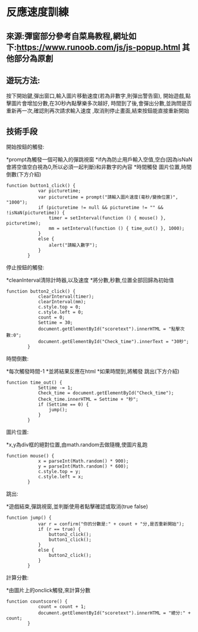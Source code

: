 # 反應速度訓練

## 來源:彈窗部分參考自菜鳥教程,網址如下:https://www.runoob.com/js/js-popup.html 其他部分為原創

## 遊玩方法:

按下開始鍵,彈出窗口,輸入圖片移動速度(若為非數字,則彈出警告窗),
開始遊戲,點擊圖片會增加分數,在30秒內點擊樂多次越好,
時間到了後,會彈出分數,並詢問是否重新再一次,確認則再次請求輸入速度
,取消則停止畫面,結束按鈕能直接重新開始

## 技術手段

開始按鈕的觸發:

 *prompt為觸發一個可輸入的彈跳視窗
 *if內為防止用戶輸入空值,空白(因為isNaN會將空值空白視為0,所以必須一起判斷)和非數字的內容
 *時間觸發 圖片位置,時間倒數(下方介紹)

```{r}
function button1_click() {
            var picturetime;
            var picturetime = prompt("請輸入圖片速度(毫秒/變換位置)", "1000");
            if (picturetime != null && picturetime != "" && !isNaN(picturetime)) {
                timer = setInterval(function () { mouse() }, picturetime);
                mm = setInterval(function () { time_out() }, 1000);
            }
            else {
                alert("請輸入數字");
            }
        }
```

停止按鈕的觸發:

 *cleanInterval清除計時器,以及速度
 *將分數,秒數,位置全部回歸為初始值

```{r}
function button2_click() {
            clearInterval(timer);
            clearInterval(mm);
            c.style.top = 0;
            c.style.left = 0;
            count = 0;
            Settime = 30;
            document.getElementById("scoretext").innerHTML = "點擊次數:0";
            document.getElementById("Check_time").innerText = "30秒";
        }
```

時間倒數:

 *每次觸發時間-1
 *並將結果反應在html
 *如果時間到,將觸發 跳出(下方介紹)

```{r}
function time_out() {
            Settime -= 1;
            Check_time = document.getElementById("Check_time");
            Check_time.innerHTML = Settime + "秒";
            if (Settime == 0) {
                jump();
            }
        }
```

圖片位置:

 *x,y為div框的絕對位置,由math.random去做隨機,使圖片亂跑

```{r}
function mouse() {
            x = parseInt(Math.random() * 900);
            y = parseInt(Math.random() * 600);
            c.style.top = y;
            c.style.left = x;
        }
```

跳出:

 *遊戲結束,彈跳視窗,並判斷使用者點擊確認或取消(true false)

```{r}
function jump() {
            var r = confirm("你的分數是:" + count + "分,是否重新開始");
            if (r == true) {
                button2_click();
                button1_click();
            }
            else {
                button2_click();
            }
        }
```

計算分數:

 *由圖片上的onclick觸發,來計算分數
 
```{r}
function countscore() {
            count = count + 1;
            document.getElementById("scoretext").innerHTML = "總分:" + count;
        }
```